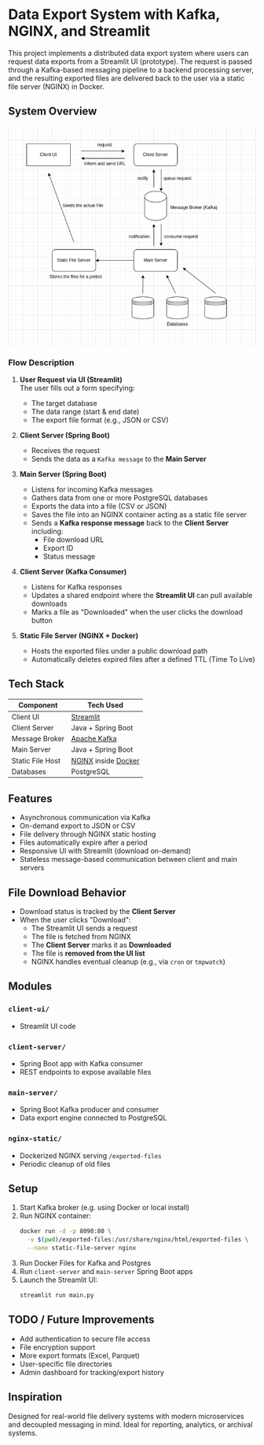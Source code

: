 
# Data Export System with Kafka, NGINX, and Streamlit

This project implements a distributed data export system where users can request data exports from a Streamlit UI (prototype). The request is passed through a Kafka-based messaging pipeline to a backend processing server, and the resulting exported files are delivered back to the user via a static file server (NGINX) in Docker.

## System Overview

![Architecture Diagram](./client-ui/asserts/overview.png)

### Flow Description

1. **User Request via UI (Streamlit)**  
   The user fills out a form specifying:
   - The target database
   - The data range (start & end date)
   - The export file format (e.g., JSON or CSV)

2. **Client Server (Spring Boot)**  
   - Receives the request
   - Sends the data as a `Kafka message` to the **Main Server**

3. **Main Server (Spring Boot)**  
   - Listens for incoming Kafka messages
   - Gathers data from one or more PostgreSQL databases
   - Exports the data into a file (CSV or JSON)
   - Saves the file into an NGINX container acting as a static file server
   - Sends a **Kafka response message** back to the **Client Server** including:
     - File download URL
     - Export ID
     - Status message

4. **Client Server (Kafka Consumer)**  
   - Listens for Kafka responses
   - Updates a shared endpoint where the **Streamlit UI** can pull available downloads
   - Marks a file as "Downloaded" when the user clicks the download button

5. **Static File Server (NGINX + Docker)**  
   - Hosts the exported files under a public download path
   - Automatically deletes expired files after a defined TTL (Time To Live)

## Tech Stack

| Component         | Tech Used             |
|------------------|-----------------------|
| Client UI        | [Streamlit](https://streamlit.io) |
| Client Server    | Java + Spring Boot    |
| Message Broker   | [Apache Kafka](https://kafka.apache.org) |
| Main Server      | Java + Spring Boot    |
| Static File Host | [NGINX](https://nginx.org) inside [Docker](https://www.docker.com/) |
| Databases        | PostgreSQL            |

## Features

- Asynchronous communication via Kafka
- On-demand export to JSON or CSV
- File delivery through NGINX static hosting
- Files automatically expire after a period
- Responsive UI with Streamlit (download on-demand)
- Stateless message-based communication between client and main servers

## File Download Behavior

- Download status is tracked by the **Client Server**
- When the user clicks "Download":
  - The Streamlit UI sends a request
  - The file is fetched from NGINX
  - The **Client Server** marks it as **Downloaded**
  - The file is **removed from the UI list**
  - NGINX handles eventual cleanup (e.g., via `cron` or `tmpwatch`)

## Modules

### `client-ui/`
- Streamlit UI code

### `client-server/`
- Spring Boot app with Kafka consumer
- REST endpoints to expose available files

### `main-server/`
- Spring Boot Kafka producer and consumer
- Data export engine connected to PostgreSQL

### `nginx-static/`
- Dockerized NGINX serving `/exported-files`
- Periodic cleanup of old files

## Setup

1. Start Kafka broker (e.g. using Docker or local install)
2. Run NGINX container:
   ```bash
   docker run -d -p 8090:80 \
     -v $(pwd)/exported-files:/usr/share/nginx/html/exported-files \
     --name static-file-server nginx
   ```
3. Run Docker Files for Kafka and Postgres
4. Run `client-server` and `main-server` Spring Boot apps
5. Launch the Streamlit UI:
   ```bash
   streamlit run main.py
   ```

## TODO / Future Improvements

- Add authentication to secure file access
- File encryption support
- More export formats (Excel, Parquet)
- User-specific file directories
- Admin dashboard for tracking/export history

## Inspiration

Designed for real-world file delivery systems with modern microservices and decoupled messaging in mind. Ideal for reporting, analytics, or archival systems.
